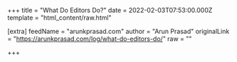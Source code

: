 
+++
title = "What Do Editors Do?"
date = 2022-02-03T07:53:00.000Z
template = "html_content/raw.html"

[extra]
feedName = "arunkprasad.com"
author = "Arun Prasad"
originalLink = "https://arunkprasad.com/log/what-do-editors-do/"
raw = ""

+++

